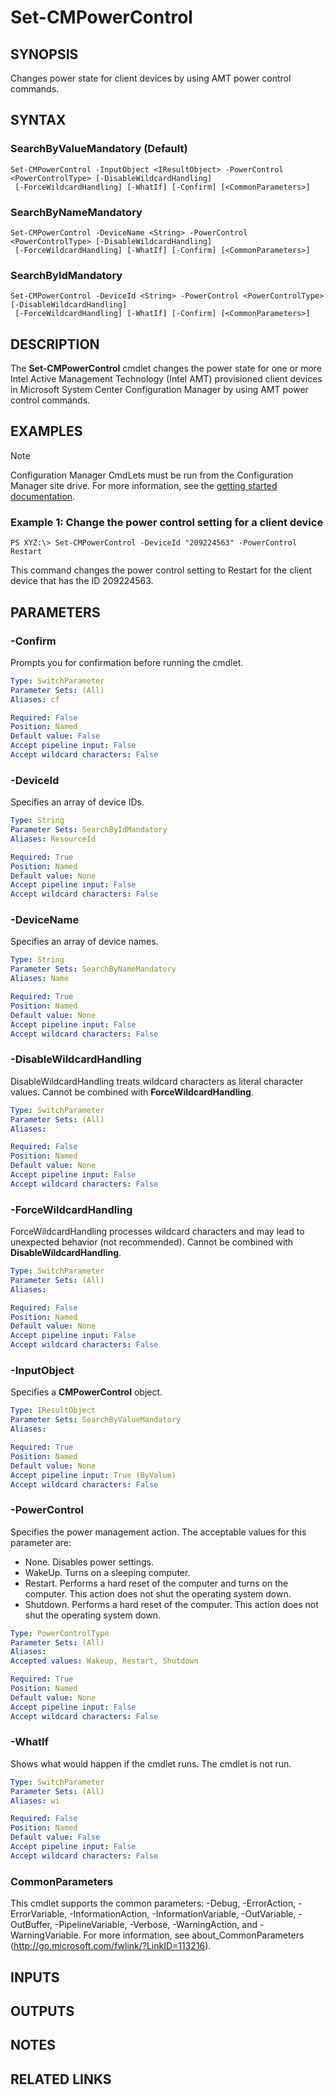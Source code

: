 ﻿---
external help file: AdminUI.PS.Oob.dll-Help.xml
ms.assetid: C62ED04A-8E72-4A18-A7B0-DFBB57F5EC97
online version: https://go.microsoft.com/fwlink/?linkid=833983
schema: 2.0.0
---

# Set-CMPowerControl

## SYNOPSIS
Changes power state for client devices by using AMT power control commands.

## SYNTAX

### SearchByValueMandatory (Default)
```
Set-CMPowerControl -InputObject <IResultObject> -PowerControl <PowerControlType> [-DisableWildcardHandling]
 [-ForceWildcardHandling] [-WhatIf] [-Confirm] [<CommonParameters>]
```

### SearchByNameMandatory
```
Set-CMPowerControl -DeviceName <String> -PowerControl <PowerControlType> [-DisableWildcardHandling]
 [-ForceWildcardHandling] [-WhatIf] [-Confirm] [<CommonParameters>]
```

### SearchByIdMandatory
```
Set-CMPowerControl -DeviceId <String> -PowerControl <PowerControlType> [-DisableWildcardHandling]
 [-ForceWildcardHandling] [-WhatIf] [-Confirm] [<CommonParameters>]
```

## DESCRIPTION
The **Set-CMPowerControl** cmdlet changes the power state for one or more Intel Active Management Technology (Intel AMT) provisioned client devices in Microsoft System Center Configuration Manager by using AMT power control commands.

## EXAMPLES

> [!NOTE]
> Configuration Manager CmdLets must be run from the Configuration Manager site drive. For more information, see the [getting started documentation](https://docs.microsoft.com/powershell/sccm/overview).


### Example 1: Change the power control setting for a client device
```
PS XYZ:\> Set-CMPowerControl -DeviceId "209224563" -PowerControl Restart
```

This command changes the power control setting to Restart for the client device that has the ID 209224563.

## PARAMETERS

### -Confirm
Prompts you for confirmation before running the cmdlet.

```yaml
Type: SwitchParameter
Parameter Sets: (All)
Aliases: cf

Required: False
Position: Named
Default value: False
Accept pipeline input: False
Accept wildcard characters: False
```

### -DeviceId
Specifies an array of device IDs.

```yaml
Type: String
Parameter Sets: SearchByIdMandatory
Aliases: ResourceId

Required: True
Position: Named
Default value: None
Accept pipeline input: False
Accept wildcard characters: False
```

### -DeviceName
Specifies an array of device names.

```yaml
Type: String
Parameter Sets: SearchByNameMandatory
Aliases: Name

Required: True
Position: Named
Default value: None
Accept pipeline input: False
Accept wildcard characters: False
```

### -DisableWildcardHandling
DisableWildcardHandling treats wildcard characters as literal character values. Cannot be combined with **ForceWildcardHandling**.

```yaml
Type: SwitchParameter
Parameter Sets: (All)
Aliases: 

Required: False
Position: Named
Default value: None
Accept pipeline input: False
Accept wildcard characters: False
```

### -ForceWildcardHandling
ForceWildcardHandling processes wildcard characters and may lead to unexpected behavior (not recommended). Cannot be combined with **DisableWildcardHandling**.

```yaml
Type: SwitchParameter
Parameter Sets: (All)
Aliases: 

Required: False
Position: Named
Default value: None
Accept pipeline input: False
Accept wildcard characters: False
```

### -InputObject
Specifies a **CMPowerControl** object.

```yaml
Type: IResultObject
Parameter Sets: SearchByValueMandatory
Aliases: 

Required: True
Position: Named
Default value: None
Accept pipeline input: True (ByValue)
Accept wildcard characters: False
```

### -PowerControl
Specifies the power management action.
The acceptable values for this parameter are:

- None.
Disables power settings.
- WakeUp.
Turns on a sleeping computer. 
- Restart.
Performs a hard reset of the computer and turns on the computer.
This action does not shut the operating system down. 
- Shutdown.
Performs a hard reset of the computer.
This action does not shut the operating system down.

```yaml
Type: PowerControlType
Parameter Sets: (All)
Aliases: 
Accepted values: Wakeup, Restart, Shutdown

Required: True
Position: Named
Default value: None
Accept pipeline input: False
Accept wildcard characters: False
```

### -WhatIf
Shows what would happen if the cmdlet runs.
The cmdlet is not run.

```yaml
Type: SwitchParameter
Parameter Sets: (All)
Aliases: wi

Required: False
Position: Named
Default value: False
Accept pipeline input: False
Accept wildcard characters: False
```

### CommonParameters
This cmdlet supports the common parameters: -Debug, -ErrorAction, -ErrorVariable, -InformationAction, -InformationVariable, -OutVariable, -OutBuffer, -PipelineVariable, -Verbose, -WarningAction, and -WarningVariable. For more information, see about_CommonParameters (http://go.microsoft.com/fwlink/?LinkID=113216).

## INPUTS

## OUTPUTS

## NOTES

## RELATED LINKS

